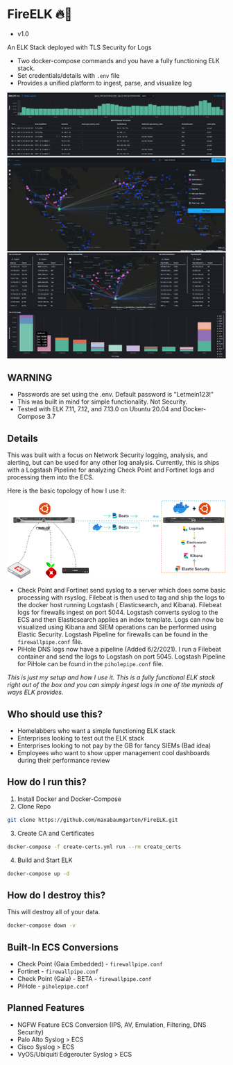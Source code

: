 # FireELK 🔥🦌

* v1.0

An ELK Stack deployed with TLS Security for Logs

- Two docker-compose commands and you have a fully functioning ELK stack.
- Set credentials/details with ```.env``` file
- Provides a unified platform to ingest, parse, and visualize log

![Firewall Logs](https://github.com/maxabaumgarten/fireelk/blob/master/images/firewall%20logs.PNG)
![Cool Pew Pew Map](https://github.com/maxabaumgarten/fireelk/blob/master/images/firewall%20laser%20beam%20map.PNG)
![ELK Firewall Charts](https://github.com/maxabaumgarten/fireelk/blob/master/images/elk%20firewall%20visualization.PNG)

## WARNING

- Passwords are set using the .env.  Default password is "Letmein123!"
- This was built in mind for simple functionality. Not Security.
- Tested with ELK 7.11, 7.12, and 7.13.0 on Ubuntu 20.04 and Docker-Compose 3.7

## Details

This was built with a focus on Network Security logging, analysis, and alerting, but can be used for any other log analysis.  Currently, this is ships with a Logstash Pipeline for analyzing Check Point and Fortinet logs and processing them into the ECS.

Here is the basic topology of how I use it:

![Example Topology](https://github.com/maxabaumgarten/fireelk/blob/master/images/ELK.png)

- Check Point and Fortinet send syslog to a server which does some basic processing with rsyslog.  Filebeat is then used to tag and ship the logs to the docker host running Logstash ( Elasticsearch, and Kibana). Filebeat logs for firewalls ingest on port 5044.  Logstash converts syslog to the ECS and then Elasticsearch applies an index template.  Logs can now be visualized using Kibana and SIEM operations can be performed using Elastic Security.  Logstash Pipeline for firewalls can be found in the ```firewallpipe.conf``` file.
- PiHole DNS logs now have a pipeline (Added 6/2/2021).  I run a Filebeat container and send the logs to Logstash on port 5045. Logstash Pipeline for PiHole can be found in the ```piholepipe.conf``` file.

*This is just my setup and how I use it.  This is a fully functional ELK stack right out of the box and you can simply ingest logs in one of the myriads of ways ELK provides.*

## Who should use this?

- Homelabbers who want a simple functioning ELK stack
- Enterprises looking to test out the ELK stack
- Enterprises looking to not pay by the GB for fancy SIEMs (Bad idea)
- Employees who want to show upper management cool dashboards during their performance review

## How do I run this?

1. Install Docker and Docker-Compose
2. Clone Repo
```sh
git clone https://github.com/maxabaumgarten/FireELK.git
```
3. Create CA and Certificates
```sh
docker-compose -f create-certs.yml run --rm create_certs
```
4. Build and Start ELK
```sh
docker-compose up -d
```

## How do I destroy this?

This will destroy all of your data.
```sh
docker-compose down -v
```

## Built-In ECS Conversions

- Check Point (Gaia Embedded) - ```firewallpipe.conf```
- Fortinet - ```firewallpipe.conf```
- Check Point (Gaia) - BETA - ```firewallpipe.conf```
- PiHole - ```piholepipe.conf``` 

## Planned Features

- NGFW Feature ECS Conversion (IPS, AV, Emulation, Filtering, DNS Security)
- Palo Alto Syslog > ECS
- Cisco Syslog > ECS
- VyOS/Ubiquiti Edgerouter Syslog > ECS
